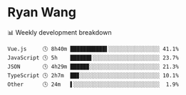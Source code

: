 # Ryan Wang

 <!-- waka-box start -->
📊 Weekly development breakdown
```text
Vue.js     🕓 8h40m ███████████▌░░░░░░░░░░░░░░░░ 41.1%
JavaScript 🕓 5h    ██████▋░░░░░░░░░░░░░░░░░░░░░ 23.7%
JSON       🕓 4h29m █████▉░░░░░░░░░░░░░░░░░░░░░░ 21.3%
TypeScript 🕓 2h7m  ██▊░░░░░░░░░░░░░░░░░░░░░░░░░ 10.1%
Other      🕓 24m   ▌░░░░░░░░░░░░░░░░░░░░░░░░░░░  1.9%
```
<!-- Powered by https://github.com/YouEclipse/waka-box-go . -->
<!-- waka-box end -->